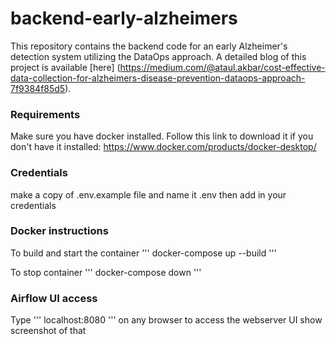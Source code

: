 # backend-early-alzheimers

This repository contains the backend code for an early Alzheimer's detection system utilizing the DataOps approach. A detailed blog of this project is available [here] (https://medium.com/@ataul.akbar/cost-effective-data-collection-for-alzheimers-disease-prevention-dataops-approach-7f9384f85d5).

### Requirements
Make sure you have docker installed. Follow this link to download it if you don't have it installed: https://www.docker.com/products/docker-desktop/



### Credentials
make a copy of .env.example file and name it .env
then add in your credentials

### Docker instructions
To build and start the container
'''
docker-compose up --build
'''

To stop container
'''
docker-compose down
'''

### Airflow UI access
Type ''' localhost:8080 ''' on any browser to access the webserver UI
show screenshot of that


